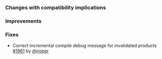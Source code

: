   [@jroper]: https://github.com/jroper
  [1961]: https://github.com/sbt/sbt/issues/1961

### Changes with compatibility implications

### Improvements

### Fixes

- Correct incremental compile debug message for invalidated products [#1961][1961] by [@jroper][@jroper]
